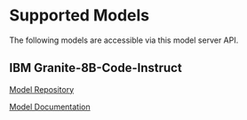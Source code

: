# Supported Models

The following models are accessible via this model server API.

## IBM Granite-8B-Code-Instruct

[Model Repository](https://huggingface.co/ibm-granite/granite-8b-code-instruct)

<!--
TechDocs read this as a URL starting from where the docs are located, so we can use ../ behaviour to navigate the TechDocs to reference other resources/components/apis
-->

[Model Documentation](/docs/default/resource/ibm-granite-8b-code-instruct)